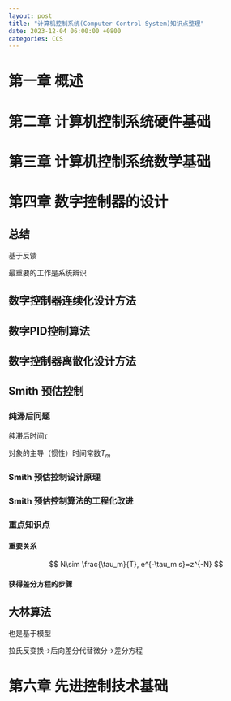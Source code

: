 ```yaml
---
layout: post
title: "计算机控制系统(Computer Control System)知识点整理"
date: 2023-12-04 06:00:00 +0800
categories: CCS
---
```


# 第一章 概述

# 第二章 计算机控制系统硬件基础

# 第三章 计算机控制系统数学基础

# 第四章 数字控制器的设计

## 总结

基于反馈

最重要的工作是系统辨识

## 数字控制器连续化设计方法

## 数字PID控制算法

## 数字控制器离散化设计方法

## Smith 预估控制

### 纯滞后问题

纯滞后时间$\tau$

对象的主导（惯性）时间常数$T_m$

### Smith 预估控制设计原理

### Smith 预估控制算法的工程化改进

### 重点知识点

#### 重要关系

$$
N\sim \frac{\tau_m}{T}, e^{-\tau_m s}=z^{-N}
$$

#### 获得差分方程的步骤

## 大林算法

也是基于模型

拉氏反变换$\rightarrow$后向差分代替微分$\rightarrow$差分方程


# 第六章 先进控制技术基础
